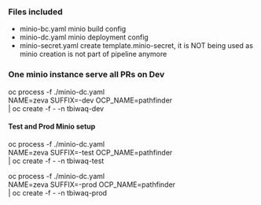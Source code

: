 ### Files included

* minio-bc.yaml minio build config
* minio-dc.yaml minio deployment config
* minio-secret.yaml create template.minio-secret, it is NOT being used as minio creation is not part of pipeline anymore

### One minio instance serve all PRs on Dev

oc process -f ./minio-dc.yaml \
NAME=zeva SUFFIX=-dev OCP_NAME=pathfinder\
| oc create -f - -n tbiwaq-dev

#### Test and Prod Minio setup

oc process -f ./minio-dc.yaml \
NAME=zeva SUFFIX=-test OCP_NAME=pathfinder \
| oc create -f - -n tbiwaq-test


oc process -f ./minio-dc.yaml \
NAME=zeva SUFFIX=-prod  OCP_NAME=pathfinder\
| oc create -f - -n tbiwaq-prod